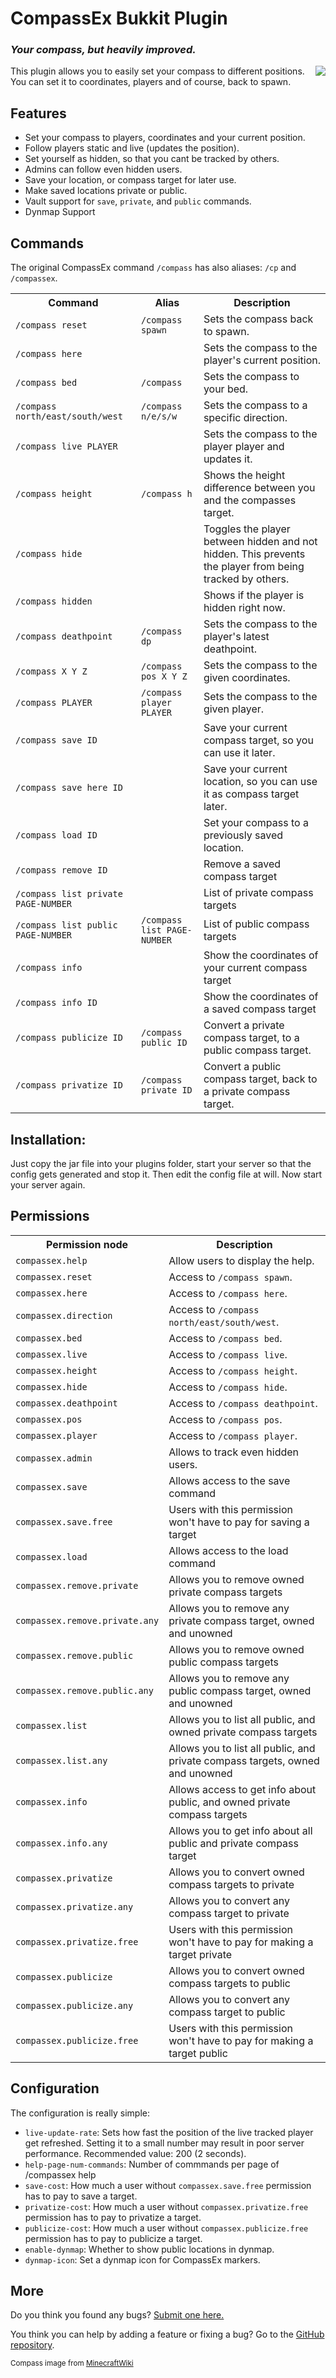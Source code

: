 # CompassEx Bukkit Plugin
### _Your compass, but heavily improved._

<img src="http://dl.dropbox.com/u/8199290/Compass.png" style="float:right;" />

This plugin allows you to easily set your compass to different positions. You can set it to coordinates, players and of course, back to spawn.

## Features

* Set your compass to players, coordinates and your current position.
* Follow players static and live (updates the position).
* Set yourself as hidden, so that you cant be tracked by others.
* Admins can follow even hidden users.
* Save your location, or compass target for later use.
* Make saved locations private or public.
* Vault support for `save`, `private`, and `public` commands.
* Dynmap Support

## Commands

The original CompassEx command `/compass` has also aliases: `/cp` and `/compassex`.

<table>
	<tr>
		<th>Command</th><th>Alias</th><th>Description</th>
	</tr>
	<tr>
		<td><code>/compass reset</code></td>
		<td><code>/compass spawn</code></td>
		<td>Sets the compass back to spawn.</td>
	</tr>
	<tr>
		<td><code>/compass here</code></td>
		<td></td>
		<td>Sets the compass to the player's current position.</td>
	</tr>
	<tr>
		<td><code>/compass bed</code></td>
		<td><code>/compass</code></td>
		<td>Sets the compass to your bed.</td>
	</tr>
	<tr>
		<td><code>/compass north/east/south/west</code></td>
		<td><code>/compass n/e/s/w</code></td>
		<td>Sets the compass to a specific direction.</td>
	</tr>
	<tr>
		<td><code>/compass live PLAYER</code></td>
		<td></td>
		<td>Sets the compass to the player player and updates it.</td>
	</tr>
	<tr>
		<td><code>/compass height</code></td>
		<td><code>/compass h</code></td>
		<td>Shows the height difference between you and the compasses target.</td>
	</tr>
	<tr>
		<td><code>/compass hide</code></td>
		<td></td>
		<td>Toggles the player between hidden and not hidden. This prevents the player from being tracked by others.</td>
	</tr>
	<tr>
		<td><code>/compass hidden</code></td>
		<td></td>
		<td>Shows if the player is hidden right now.</td>
	</tr>
	<tr>
		<td><code>/compass deathpoint</code></td>
		<td><code>/compass dp</code></td>
		<td>Sets the compass to the player's latest deathpoint.</td>
	</tr>
	<tr>
		<td><code>/compass X Y Z</code></td>
		<td><code>/compass pos X Y Z</code></td>
		<td>Sets the compass to the given coordinates.</td>
	</tr>
	<tr>
		<td><code>/compass PLAYER</code></td>
		<td><code>/compass player PLAYER</code></td>
		<td>Sets the compass to the given player.</td>
	</tr>
	<tr>
		<td><code>/compass save ID</code></td>
		<td></td>
		<td>Save your current compass target, so you can use it later.</td>
	</tr>
	<tr>
		<td><code>/compass save here ID</code></td>
		<td></td>
		<td>Save your current location, so you can use it as compass target later.</td>
	</tr>
	<tr>
		<td><code>/compass load ID</code></td>
		<td></td>
		<td>Set your compass to a previously saved location.</td>
	</tr>
	<tr>
		<td><code>/compass remove ID</code></td>
		<td></td>
		<td>Remove a saved compass target</td>
	</tr>
	<tr>
		<td><code>/compass list private PAGE-NUMBER</code></td>
		<td></td>
		<td>List of private compass targets</td>
	</tr>
	<tr>
		<td><code>/compass list public PAGE-NUMBER</code></td>
		<td><code>/compass list PAGE-NUMBER</code></td>
		<td>List of public compass targets</td>
	</tr>
	<tr>
		<td><code>/compass info</code></td>
		<td></td>
		<td>Show the coordinates of your current compass target</td>
	</tr>
	<tr>
		<td><code>/compass info ID</code></td>
		<td></td>
		<td>Show the coordinates of a saved compass target</td>
	</tr>
	<tr>
		<td><code>/compass publicize ID</code></td>
		<td><code>/compass public ID</code></td>
		<td>Convert a private compass target, to a public compass target.</td>
	</tr>
	<tr>
		<td><code>/compass privatize ID</code></td>
		<td><code>/compass private ID</code></td>
		<td>Convert a public compass target, back to a private compass target.</td>
	</tr>
</table>

## Installation:

Just copy the jar file into your plugins folder, start your server so that the config gets generated and stop it. Then edit the config file at will. Now start your server again.

## Permissions

<table>
	<tr>
		<th>Permission node</th>
		<th>Description</th>
	</tr>
	<tr>
		<td><code>compassex.help</code></td>
		<td>Allow users to display the help.</td>
	</tr>
	<tr>
		<td><code>compassex.reset</code></td>
		<td>Access to <code>/compass spawn</code>.</td>
	</tr>
	<tr>
		<td><code>compassex.here</code></td>
		<td>Access to <code>/compass here</code>.</td>
	</tr>
	<tr>
		<td><code>compassex.direction</code></td>
		<td>Access to <code>/compass north/east/south/west</code>.</td>
	</tr>
	<tr>
		<td><code>compassex.bed</code></td>
		<td>Access to <code>/compass bed</code>.</td>
	</tr>
	<tr>
		<td><code>compassex.live</code></td>
		<td>Access to <code>/compass live</code>.</td>
	</tr>
	<tr>
		<td><code>compassex.height</code></td>
		<td>Access to <code>/compass height</code>.</td>
	</tr>
	<tr>
		<td><code>compassex.hide</code></td>
		<td>Access to <code>/compass hide</code>.</td>
	</tr>
	<tr>
		<td><code>compassex.deathpoint</code></td>
		<td>Access to <code>/compass deathpoint</code>.</td>
	</tr>
	<tr>
		<td><code>compassex.pos</code></td>
		<td>Access to <code>/compass pos</code>.</td>
	</tr>
	<tr>
		<td><code>compassex.player</code></td>
		<td>Access to <code>/compass player</code>.</td>
	</tr>
	<tr>
		<td><code>compassex.admin</code></td>
		<td>Allows to track even hidden users.</td>
	</tr>
	<tr>
		<td><code>compassex.save</code></td>
		<td>Allows access to the save command</td>
	</tr>
	<tr>
		<td><code>compassex.save.free</code></td>
		<td>Users with this permission won't have to pay for saving a target</td>
	</tr>
	<tr>
		<td><code>compassex.load</code></td>
		<td>Allows access to the load command</td>
	</tr>
	<tr>
		<td><code>compassex.remove.private</code></td>
		<td>Allows you to remove owned private compass targets</td>
	</tr>
	<tr>
		<td><code>compassex.remove.private.any</code></td>
		<td>Allows you to remove any private compass target, owned and unowned</td>
	</tr>
	<tr>
		<td><code>compassex.remove.public</code></td>
		<td>Allows you to remove owned public compass targets</td>
	</tr>
	<tr>
		<td><code>compassex.remove.public.any</code></td>
		<td>Allows you to remove any public compass target, owned and unowned</td>
	</tr>
	<tr>
		<td><code>compassex.list</code></td>
		<td>Allows you to list all public, and owned private compass targets</td>
	</tr>
	<tr>
		<td><code>compassex.list.any</code></td>
		<td>Allows you to list all public, and private compass targets, owned and unowned</td>
	</tr>
	<tr>
		<td><code>compassex.info</code></td>
		<td>Allows access to get info about public, and owned private compass targets</td>
	</tr>
	<tr>
		<td><code>compassex.info.any</code></td>
		<td>Allows you to get info about all public and private compass target</td>
	</tr>
	<tr>
		<td><code>compassex.privatize</code></td>
		<td>Allows you to convert owned compass targets to private</td>
	</tr>
	<tr>
		<td><code>compassex.privatize.any</code></td>
		<td>Allows you to convert any compass target to private</td>
	</tr>
	<tr>
		<td><code>compassex.privatize.free</code></td>
		<td>Users with this permission won't have to pay for making a target private</td>
	</tr>
	<tr>
		<td><code>compassex.publicize</code></td>
		<td>Allows you to convert owned compass targets to public</td>
	</tr>
	<tr>
		<td><code>compassex.publicize.any</code></td>
		<td>Allows you to convert any compass target to public</td>
	</tr>
	<tr>
		<td><code>compassex.publicize.free</code></td>
		<td>Users with this permission won't have to pay for making a target public</td>
	</tr>
	
</table>

## Configuration
The configuration is really simple:

* `live-update-rate`: Sets how fast the position of the live tracked player get refreshed. Setting it to a small number may result in poor server performance. Recommended value: 200 (2 seconds).
* `help-page-num-commands`: Number of commmands per page of /compassex help
* `save-cost`: How much a user without <code>compassex.save.free</code> permission has to pay to save a target.
* `privatize-cost`: How much a user without <code>compassex.privatize.free</code> permission has to pay to privatize a target.
* `publicize-cost`: How much a user without <code>compassex.publicize.free</code> permission has to pay to publicize a target.
* `enable-dynmap`: Whether to show public locations in dynmap.
* `dynmap-icon`: Set a dynmap icon for CompassEx markers.

## More

Do you think you found any bugs? [Submit one here.](https://github.com/Philipp15b/CompassEx/issues)

You think you can help by adding a feature or fixing a bug? Go to the [GitHub repository](https://github.com/Philipp15b/CompassEx).

<small>Compass image from [MinecraftWiki](http://www.minecraftwiki.net/wiki/File:Compass.png)</small>
